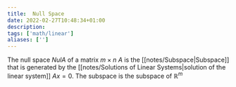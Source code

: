 ```yaml
---
title:  Null Space
date: 2022-02-27T10:48:34+01:00
description: 
tags: ['math/linear']
aliases: ['']
---
```

The null space $Nul A$ of a matrix $m \times n$ $A$ is the [[notes/Subspace|Subspace]] that is generated by the [[notes/Solutions of Linear Systems|solution of the linear system]] $Ax = 0$. The subspace is the subspace of $\mathbb{R}^m$